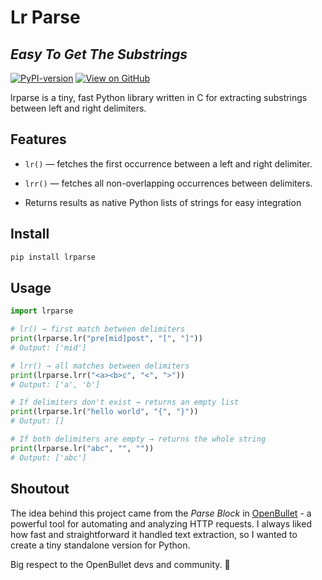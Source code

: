 # Lr Parse
## _Easy To Get The Substrings_


[![PyPI-version](https://img.shields.io/pypi/v/lrparse.svg)](https://pypi.org/project/lrparse/)
[![View on GitHub](https://img.shields.io/badge/GitHub-view-brightgreen?logo=github)](https://github.com/haohanxabo1/lrparse)

lrparse is a tiny, fast Python library written in C for extracting substrings between left and right delimiters.

## Features

- `lr()` — fetches the first occurrence between a left and right delimiter.

- `lrr()` — fetches all non-overlapping occurrences between delimiters.

- Returns results as native Python lists of strings for easy integration

## Install

```sh
pip install lrparse
```

## Usage

```python
import lrparse

# lr() → first match between delimiters
print(lrparse.lr("pre[mid]post", "[", "]"))
# Output: ['mid']

# lrr() → all matches between delimiters
print(lrparse.lrr("<a><b>c", "<", ">"))
# Output: ['a', 'b']

# If delimiters don't exist → returns an empty list
print(lrparse.lr("hello world", "{", "}"))
# Output: []

# If both delimiters are empty → returns the whole string
print(lrparse.lr("abc", "", ""))
# Output: ['abc']
```

## Shoutout
The idea behind this project came from the *Parse Block* in [OpenBullet](https://github.com/openbullet/openbullet/) - a powerful tool for automating and analyzing HTTP requests.
I always liked how fast and straightforward it handled text extraction, so I wanted to create a tiny standalone version for Python.  

Big respect to the OpenBullet devs and community. 🙌

